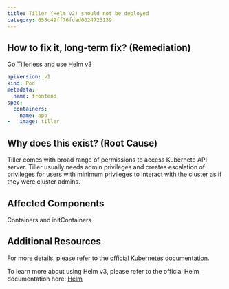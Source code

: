 ```yaml
---
title: Tiller (Helm v2) should not be deployed
category: 655c49ff76fdad0024723139
---
```


## How to fix it, long-term fix? (Remediation)

Go Tillerless and use Helm v3

```yaml sample-pod.yaml
apiVersion: v1
kind: Pod
metadata:
  name: frontend
spec:
  containers:
    name: app
-   image: tiller
```

## Why does this exist? (Root Cause)

Tiller comes with broad range of permissions to access Kubernete API server. Tiller usually needs admin privileges and creates escalation of privileges for users with minimum privileges to interact with the cluster as if they were cluster admins.

## Affected Components

Containers and initContainers

## Additional Resources

For more details, please refer to the [official Kubernetes documentation](https://helm.sh/docs/topics/v2_v3_migration/).

To learn more about using Helm v3, please refer to the official Helm documentation here: [Helm](https://helm.sh)